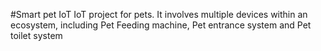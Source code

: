 #Smart pet IoT 
IoT project for pets. It involves multiple devices within an ecosystem, including Pet Feeding machine, Pet entrance system and Pet toilet system 
